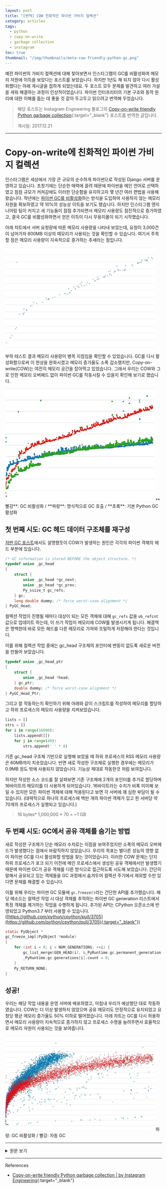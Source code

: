 ```yaml
---
layout: post
title: "[번역] COW 친화적인 파이썬 가비지 컬렉션"
category: articles
tags:
  - python
  - copy-on-write
  - garbage collection
  - instagram
toc: true
thumbnail: "/img/thumbnails/meta-cow-friendly-python-gc.png"
---
```


예전 파이썬의 가비지 컬렉션에 대해 찾아보면서 인스타그램이 GC를 비활성화여 메모리 자원에 이득을 보았다는 포스트를 보았습니다.
하지만 1년도 채 되지 않아 다시 활성화했다는 아래 게시글을 접하게 되었는데요.
두 포스트 모두 문제를 발견하고 여러 가설을 세워 해결하는 과정이 인상적이었습니다.
파이썬 인터프리터의 기본 구조와 동작 원리에 대한 이해를 돕는 데 좋을 것 같아 두고두고 읽으려고 번역해 두었습니다.

> 해당 포스트는 Instagram Engineering 블로그의 [Copy-on-write friendly Python garbage collection](https://medium.com/instagram-engineering/copy-on-write-friendly-python-garbage-collection-ad6ed5233ddf){:target="_blank"} 포스트를 번역한 글입니다.
> 
> 게시일: 2017.12.21

---

# Copy-on-write에 친화적인 파이썬 가비지 컬렉션

인스타그램은 세상에서 가장 큰 규모의 순수하게 파이썬으로 작성된 Django 서버를 운영하고 있습니다.
초창기에는 단순한 매력에 끌려 때문에 파이썬을 메인 언어로 선택하였고 점점 규모가 커져감에도 이러한 단순함을 유지하고자 몇 년간 여러 편법을 사용해 왔습니다.
작년에는 [파이썬 GC를 비활성화](/docs/meta-dismissing-python-gc)하는 방식을 도입하여 사용하지 않는 메모리 자원을 확보하였고 약 10%의 성능상 이득을 보기도 했습니다.
하지만 인스타그램 엔지니어링 팀이 커지고 새 기능들이 점점 추가되면서 메모리 사용량도 점진적으로 증가하였고, 결국 GC를 비활성화하면서 얻은 이득이 다시 무용지물이 되기 시작했습니다.

아래 차트에서 서버 요청량에 따른 메모리 사용량을 나타내 보았는데, 요청이 3,000건이 넘어가자 600MB 이상의 메모리가 사용되는 것을 확인할 수 있습니다.
여기서 주목할 점은 메모리 사용량이 지속적으로 증가하는 추세라는 점입니다.

<img src="/img/posts/meta-cow-friendly-python-gc-img001.png" style="max-width:480px"/>

부하 테스트 결과 메모리 사용량이 병목 지점임을 확인할 수 있었습니다.
GC를 다시 활성화함으로써 이 현상을 완화시켰고 메모리 증가율도 소폭 감소했지만, Copy-on-write(COW)는 여전히 메모리 공간을 잡아먹고 있었습니다.
그래서 우리는 COW와 그로 인한 메모리 오버헤드 없이 파이썬 GC를 작동시킬 수 있을지 확인해 보기로 했습니다.

<img src="/img/posts/meta-cow-friendly-python-gc-img002.png" style="max-width:480px"/>
<span class="caption text-muted">**빨강**: GC 비활성화 / **파랑**: 명식적으로 GC 호출 / **초록**: 기본 Python GC 활성화</span>

## 첫 번째 시도: GC 헤드 데이터 구조체를 재구성

[저번 GC 포스트](/docs/meta-dismissing-python-gc)에서도 설명했듯이 COW가 발생하는 원인은 각각의 파이썬 객체의 헤드 부분에 있습니다.

```c
/* GC information is stored BEFORE the object structure. */
typedef union _gc_head 
{
    struct {
        union _gc_head *gc_next;
        union _gc_head *gc_prev;
        Py_ssize_t gc_refs;
    } gc;
    long double dummy; /* force worst-case alignment */
} PyGC_Head;
```

컬렉션 작업이 진행될 때마다 대상이 되는 모든 객체에 대해 `gc_refs` 값을 `ob_refcnt` 값으로 업데이트 하는데, 이 쓰기 작업이 메모리에 COW를 발생시키게 됩니다.
해결책은 명백한데 바로 모든 헤드를 다른 메모리로 가져와 조밀하게 저장해야 한다는 것입니다.

이를 위해 컬렉션 작업 중에는 gc_head 구조체의 포인터에 변동이 없도록 새로운 버전을 만들어 보았습니다.

```c
typedef union _gc_head_ptr
{
    struct {
        union _gc_head *head;
    } gc_ptr;
    double dummy; /* force worst-case alignment */
} PyGC_Head_Ptr;
```

그리고 잘 작동하는지 확인하기 위해 아래와 같이 스크립트를 작성하여 메모리를 할당하고 하위 프로세스의 메모리 사용량을 지켜보았습니다.

```python
lists = []
strs = []
for i in range(16000):
    lists.append([])
    for j in range(40):
        strs.append(' ' * 8)
```

기존 gc_head 구조체 기반으로 실행해 보았을 때 하위 프로세스의 RSS 메모리 사용량은 60MB까지 치솟았습니다.
반면 새로 작성한 구조체로 실행한 경우에는 메모리가 0.9MB 정도 밖에 사용되지 않았습니다.
기능상 제대로 작동한것 처럼 보여집니다.

하지만 작성한 소스 코드를 잘 살펴보면 기존 구조체에 2개의 포인터를 추가로 할당하며 16바이트의 메모리를 더 사용하게 되어있습니다.
16바이트라는 수치가 비록 미미해 보일 수 있지만 모든 파이썬 객체에 대해 적용된다고 보면 각 서버에 꽤 심한 부담이 될 수 있습니다.
(대략적으로 하나의 프로세스에 백만 개의 파이썬 객체가 있고 한 서버당 약 70개의 프로세스가 실행되고 있습니다.)

> 16 bytes* 1,000,000 * 70 = ~1 GB

## 두 번째 시도: GC에서 공유 객체를 숨기는 방법

새로 작성한 구조체가 단순 메모리 수치로는 이점을 보여주었지만 소폭의 메모리 오버헤드가 발생했다는 점에서 바람직하지 않았습니다.
우리의 목표는 별다른 성능의 영향 없이 파이썬 GC를 다시 활성화할 방법을 찾는 것이었습니다.
이러한 COW 문제는 단지 하위 프로세스가 포크 되기 이전에 메인 프로세스에서 생성된 공유 객체에서만 발생했기 때문에 파이썬 GC가 공유 객체를 다른 방식으로 접근하도록 시도해 보았습니다.
간단히 말해서 공유되고 있는 객체들을 GC 과정에서 숨겨두어 컬렉션 주기에서 제외할 수만 있다면 문제를 해결할 수 있습니다.

이를 위해 우리는 파이썬 GC 모듈에 `gc.freeze()`라는 간단한 API를 추가했습니다.
해당 메소드는 컬렉션 작업 시 대상 객체를 추적하는 파이썬 GC generation 리스트에서 특정 객체를 제거하는 작업을 수행하게 됩니다.
추가된 API는 CPython 오픈소스에 반영되었고 Python3.7 부터 사용할 수 있습니다.
([https://github.com/python/cpython/pull/3705](https://github.com/python/cpython/pull/3705){:target="_blank"})

```c
static PyObject *
gc_freeze_impl(PyObject *module)
{
    for (int i = 0; i < NUM_GENERATIONS; ++i) {
        gc_list_merge(GEN_HEAD(i), &_PyRuntime.gc.permanent_generation.head);
        _PyRuntime.gc.generations[i].count = 0;
    }
    Py_RETURN_NONE;
}
```

## 성공!

우리는 해당 작업 내용을 운영 서버에 배포하였고, 마침내 우리가 예상했던 대로 작동하였습니다.
COW는 더 이상 발생하지 않았으며 공유 메모리도 안정적으로 유지되었고 요청당 평균 메모리 증가율도 50% 이하로 떨어졌습니다.
아래 차트는 GC를 다시 허용하면서 메모리 사용량이 지속적으로 증가하지 않고 프로세스 수명을 늘려주면서 효율적으로 메모리 자원이 사용되는 것을 보여줍니다.

<img src="/img/posts/meta-cow-friendly-python-gc-img003.png" style="max-width:480px"/>
<span class="caption text-muted">파랑: GC 비활성화 / 빨강: 자동 GC</span>

---

<details>
<summary>원문 보기</summary>
<div markdown="1">

# Copy-on-write friendly Python garbage collection

At Instagram, we have the world’s largest deployment of the Django web framework, which is written entirely in Python.
We began using Python early on because of its simplicity, but we’ve had to do many hacks over the years to keep it simple as we’ve scaled.
Last year we tried dismissing the Python garbage collection (GC) mechanism (which reclaims memory by collecting and freeing unused data), and gained 10% more capacity.
However, as our engineering team and number of features have continued to grow, so has memory usage.
Eventually, we started losing the gains we had achieved by disabling GC. 

Here’s a graph that shows how our memory grew with the number of requests.
After 3,000 requests, the process used ~600MB more memory. More importantly, the trend was linear.

<img src="/img/posts/meta-cow-friendly-python-gc-img001.png" style="max-width:480px"/>

From our load test, we could see that memory usage was becoming our bottleneck.
Enabling GC could alleviate this problem and slow down the memory growth, but undesired Copy-on-write (COW) would still increase the overall memory footprint.
So we decided to see if we could make Python GC work without COW, and hence, the memory overhead.

<img src="/img/posts/meta-cow-friendly-python-gc-img002.png" style="max-width:480px"/>
<span class="caption text-muted">Red: without GC; Blue: calling GC collect explicitly; Green: default Python GC enabled</span>

## First try: redesign the GC head data structure

If you read our last GC post carefully, you’ll notice the culprit of the COW was ahead of each python object:

```c
/* GC information is stored BEFORE the object structure. */
typedef union _gc_head 
{
    struct {
        union _gc_head *gc_next;
        union _gc_head *gc_prev;
        Py_ssize_t gc_refs;
    } gc;
    long double dummy; /* force worst-case alignment */
} PyGC_Head;
```

The theory was that every time we did a collection, it would update the gc_refs with ob_refcnt for all tracked objects — but unfortunately this write operation caused memory pages to be COW-ed.
A next obvious solution was to move all the head to another chunk of memory and store densely.

We implemented a version where the pointer in the gc_head struct didn’t change during collection:

```c
typedef union _gc_head_ptr
{
    struct {
        union _gc_head *head;
    } gc_ptr;
    double dummy; /* force worst-case alignment */
} PyGC_Head_Ptr;
```

Did it work?
We used the following script to allocate the memory and fork a child process to test it:

```python
lists = []
strs = []
for i in range(16000):
    lists.append([])
    for j in range(40):
        strs.append(' ' * 8)
```

With the old gc_head struct, the child process’s RSS memory usage increased by ~60MB.
Under the new data structure with the additional pointer, it only increased by ~0.9 MB.
So it worked!

However, you may have noticed the additional pointer in the proposed data structure introduced memory overhead (16 bytes — two pointers).
It seems like a small number, but if you consider it applied to every collectable Python object (and we usually have millions of objects in one process, with ~70 processes per host), it could be a fairly big memory overhead on each server.

> 16 bytes* 1,000,000 * 70 = ~1 GB

## Second try: hiding shared objects from GC

Even though the new gc_head data structure showed promising gains on memory size, its overhead was not ideal.
We wanted to find a solution that could enable the GC without noticeable performance impacts.
Since our problem is really only on the shared objects that are created in the master process before the child processes are forked, we tried letting Python GC treat those shared objects differently.
In other words, if we could hide the shared objects from the GC mechanism so they wouldn’t be examined in the GC collection cycle, our problem would be solved. 

For that purpose, we added a simple API as gc.freeze() into the Python GC module to remove the objects from the Python GC generation list that‘s maintained by Python internal for tracking objects for collection.
We have upstreamed this change to Python and the new API will be available in the Python3.7 release ([https://github.com/python/cpython/pull/3705](https://github.com/python/cpython/pull/3705){:target="_blank"}))

```c
static PyObject *
gc_freeze_impl(PyObject *module)
{
    for (int i = 0; i < NUM_GENERATIONS; ++i) {
        gc_list_merge(GEN_HEAD(i), &_PyRuntime.gc.permanent_generation.head);
        _PyRuntime.gc.generations[i].count = 0;
    }
    Py_RETURN_NONE;
}
```

## Success!

We deployed this change into our production and this time it worked as expected: COW no longer happened and shared memory stayed the same, while average memory growth per request dropped ~50%.
The plot below shows how enabling GC helped the memory growth by stopping the linear growth and making each process live longer.

<img src="/img/posts/meta-cow-friendly-python-gc-img003.png" style="max-width:480px"/>
<span class="caption text-muted">Blue: is no-GC; Red: auto-GC</span>

</div>
</details>

---

References

- [Copy-on-write friendly Python garbage collection \| by Instagram Engineering](https://medium.com/instagram-engineering/copy-on-write-friendly-python-garbage-collection-ad6ed5233ddf){:target="_blank"}
